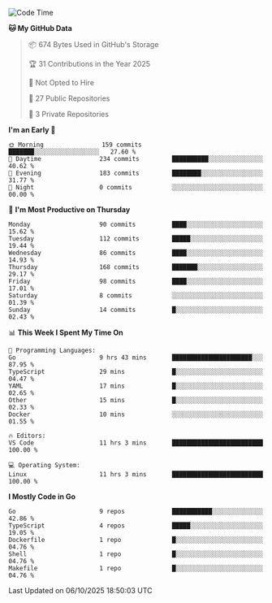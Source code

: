 <!--START_SECTION:waka-->
![Code Time](http://img.shields.io/badge/Code%20Time-1%2C521%20hrs%2010%20mins-blue)

**🐱 My GitHub Data** 

> 📦 674 Bytes Used in GitHub's Storage 
 > 
> 🏆 31 Contributions in the Year 2025
 > 
> 🚫 Not Opted to Hire
 > 
> 📜 27 Public Repositories 
 > 
> 🔑 3 Private Repositories 
 > 
**I'm an Early 🐤** 

```text
🌞 Morning                159 commits         ███████░░░░░░░░░░░░░░░░░░   27.60 % 
🌆 Daytime                234 commits         ██████████░░░░░░░░░░░░░░░   40.62 % 
🌃 Evening                183 commits         ████████░░░░░░░░░░░░░░░░░   31.77 % 
🌙 Night                  0 commits           ░░░░░░░░░░░░░░░░░░░░░░░░░   00.00 % 
```
📅 **I'm Most Productive on Thursday** 

```text
Monday                   90 commits          ████░░░░░░░░░░░░░░░░░░░░░   15.62 % 
Tuesday                  112 commits         █████░░░░░░░░░░░░░░░░░░░░   19.44 % 
Wednesday                86 commits          ████░░░░░░░░░░░░░░░░░░░░░   14.93 % 
Thursday                 168 commits         ███████░░░░░░░░░░░░░░░░░░   29.17 % 
Friday                   98 commits          ████░░░░░░░░░░░░░░░░░░░░░   17.01 % 
Saturday                 8 commits           ░░░░░░░░░░░░░░░░░░░░░░░░░   01.39 % 
Sunday                   14 commits          █░░░░░░░░░░░░░░░░░░░░░░░░   02.43 % 
```


📊 **This Week I Spent My Time On** 

```text
💬 Programming Languages: 
Go                       9 hrs 43 mins       ██████████████████████░░░   87.95 % 
TypeScript               29 mins             █░░░░░░░░░░░░░░░░░░░░░░░░   04.47 % 
YAML                     17 mins             █░░░░░░░░░░░░░░░░░░░░░░░░   02.65 % 
Other                    15 mins             █░░░░░░░░░░░░░░░░░░░░░░░░   02.33 % 
Docker                   10 mins             ░░░░░░░░░░░░░░░░░░░░░░░░░   01.55 % 

🔥 Editors: 
VS Code                  11 hrs 3 mins       █████████████████████████   100.00 % 

💻 Operating System: 
Linux                    11 hrs 3 mins       █████████████████████████   100.00 % 
```

**I Mostly Code in Go** 

```text
Go                       9 repos             ███████████░░░░░░░░░░░░░░   42.86 % 
TypeScript               4 repos             █████░░░░░░░░░░░░░░░░░░░░   19.05 % 
Dockerfile               1 repo              █░░░░░░░░░░░░░░░░░░░░░░░░   04.76 % 
Shell                    1 repo              █░░░░░░░░░░░░░░░░░░░░░░░░   04.76 % 
Makefile                 1 repo              █░░░░░░░░░░░░░░░░░░░░░░░░   04.76 % 
```




 Last Updated on 06/10/2025 18:50:03 UTC
<!--END_SECTION:waka-->
